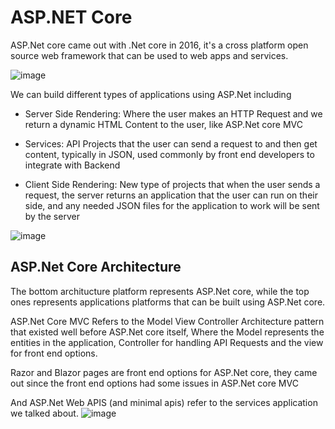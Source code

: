 # ASP.NET Core

ASP.Net core came out with .Net core in 2016, it's a cross platform open source web framework that can be used to web apps and services.

![image](https://github.com/user-attachments/assets/92aa250a-f5ab-47d0-a29f-853a56c31201)

We can build different types of applications using ASP.Net including

- Server Side Rendering: Where the user makes an HTTP Request and we return a dynamic HTML Content to the user, like ASP.Net core MVC

- Services: API Projects that the user can send a request to and then get content, typically in JSON, used commonly by front end developers to integrate with Backend

- Client Side Rendering: New type of projects that when the user sends a request, the server returns an application that the user can run on their side, and any needed JSON files for the application to work will be sent by the server

![image](https://github.com/user-attachments/assets/d19a13b5-cc7e-4bc5-b3d8-fbd544e8947c)

## ASP.Net Core Architecture

The bottom architucture platform represents ASP.Net core, while the top ones represents applications platforms that can be built using ASP.Net core.

ASP.Net Core MVC Refers to the Model View Controller Architecture pattern that existed well before ASP.Net core itself, Where the Model represents the entities in the application, Controller for handling API Requests and the view for front end options.

Razor and Blazor pages are front end options for ASP.Net core, they came out since the front end options had some issues in ASP.Net core MVC

And ASP.Net Web APIS (and minimal apis) refer to the services application we talked about.
![image](https://github.com/user-attachments/assets/cdc69ed3-d49c-4e49-82d9-4e404674505e)

